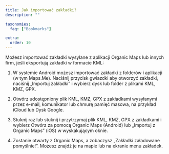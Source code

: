 ```yaml
---
title: Jak importować zakładki?
description: ""

taxonomies:
  faq: ["Bookmarks"]

extra:
  order: 10
---
```


Możesz importować zakładki wysyłane z aplikacji Organic Maps lub innych firm, jeśli eksportują zakładki w formacie KML:

1. W systemie Android możesz importować zakładki z folderów i aplikacji (w tym Maps.Me). Naciśnij przycisk gwiazdki aby otworzyć zakładki, naciśnij „Importuj zakładki” i wybierz dysk lub folder z plikami KML, KMZ, GPX.

2. Otwórz udostępniony plik KML, KMZ, GPX z zakładkami wysyłanymi przez e-mail, komunikator lub chmurę pamięć masowa, na przykład iCloud lub Dysk Google.

3. Stuknij raz lub stuknij i przytrzymaj plik KML, KMZ, GPX z zakładkami i wybierz Otwórz za pomocą Organic Maps (Android) lub „Importuj z Organic Maps” (iOS) w wyskakującym oknie.

4. Zostanie otwarty z Organic Maps, a zobaczysz „Zakładki załadowane pomyślnie!”. Możesz znajdź je na mapie lub na ekranie menu zakładek.
